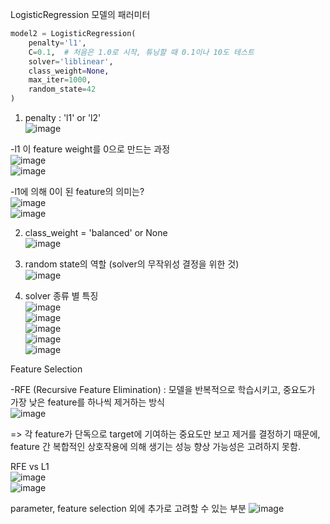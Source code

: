 LogisticRegression 모델의 패러미터

```python
model2 = LogisticRegression(
    penalty='l1',
    C=0.1,  # 처음은 1.0로 시작, 튜닝할 때 0.1이나 10도 테스트
    solver='liblinear',
    class_weight=None,
    max_iter=1000,
    random_state=42
)
```

1) penalty : 'l1' or 'l2'  
![image](https://github.com/user-attachments/assets/9f409f49-66b7-4ccf-86c3-d746c130f7d8)

-l1 이 feature weight를 0으로 만드는 과정  
![image](https://github.com/user-attachments/assets/c9b99253-234d-40d9-a69e-5d80e7d54012)  
![image](https://github.com/user-attachments/assets/f3fc0bb1-675d-4792-94bf-2aea7751e2f9)

-l1에 의해 0이 된 feature의 의미는?  
![image](https://github.com/user-attachments/assets/4b6de151-d8ae-4f34-bb0b-2bd537200365)  
![image](https://github.com/user-attachments/assets/542ba0b4-f5f4-4383-8d11-effc55419955)


2) class_weight = 'balanced' or None  
![image](https://github.com/user-attachments/assets/13ee374a-bb94-40b5-8990-84ecffbabfb0)

3) random state의 역할 (solver의 무작위성 결정을 위한 것)  
![image](https://github.com/user-attachments/assets/3e3de7c2-2be5-4ce2-a572-c72bfa786bd1)

4) solver 종류 별 특징  
![image](https://github.com/user-attachments/assets/a623cb21-9614-4732-b581-224cb5673800)  
![image](https://github.com/user-attachments/assets/b43f5e4b-eb15-456b-b44b-bb244662af11)  
![image](https://github.com/user-attachments/assets/9f130d41-55b6-4328-8635-ce7a417f901b)  
![image](https://github.com/user-attachments/assets/d62b621b-430d-40ee-abdf-c00d64deeb92)  
![image](https://github.com/user-attachments/assets/9b28fed8-7412-47f3-8ea2-069424b53d5a)



Feature Selection  

-RFE (Recursive Feature Elimination)
: 모델을 반복적으로 학습시키고, 중요도가 가장 낮은 feature를 하나씩 제거하는 방식  
![image](https://github.com/user-attachments/assets/8a708e1d-996c-4e22-9273-7b624da66e58)

=> 각 feature가 단독으로 target에 기여하는 중요도만 보고 제거를 결정하기 때문에,
feature 간 복합적인 상호작용에 의해 생기는 성능 향상 가능성은 고려하지 못함.

RFE vs L1   
![image](https://github.com/user-attachments/assets/11805d87-2dab-4de2-be17-c94841129fcc)  
![image](https://github.com/user-attachments/assets/fe956f55-ccf6-4335-9921-6c5dc1d85393)


parameter, feature selection 외에 추가로 고려할 수 있는 부분
![image](https://github.com/user-attachments/assets/86c80b62-357f-4596-af8b-cb31fb7fb395)  

